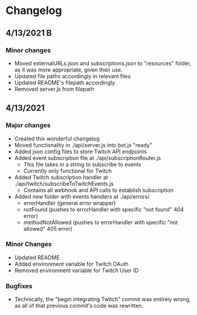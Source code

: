 # Changelog

## 4/13/2021 B

### Minor changes
- Moved externalURLs.json and subscriptions.json to "resources" folder, as it was more appropriate, given their use.
- Updated file paths accordingly in relevant files
- Updated README's filepath accordingly
- Removed server.js from filepath

## 4/13/2021

### Major changes
- Created this wonderful changelog
- Moved functionality in ./api/server.js into bot.js "ready"
- Added json config files to store Twitch API endpoints
- Added event subscription file at ./api/subscriptionRouter.js
    - This file takes in a string to subscribe to events
    - Currently only functional for Twitch
- Added Twitch subscription handler at ./api/twitch/subscribeToTwitchEvents.js
    - Contains all webhook and API calls to establish subscription
- Added new folder with events handlers at ./api/errors/
    - errorHandler (general error wrapper)
    - notFound (pushes to errorHandler with specific "not found" 404 error)
    - methodNotAllowed (pushes to errorHandler with specific "not allowed" 405 error)

### Minor Changes
- Updated README
- Added environment variable for Twitch OAuth
- Removed environment variable for Twitch User ID

### Bugfixes
- Technically, the "begin integrating Twitch" commit was entirely wrong, as all of that previous commit's code was rewritten.
